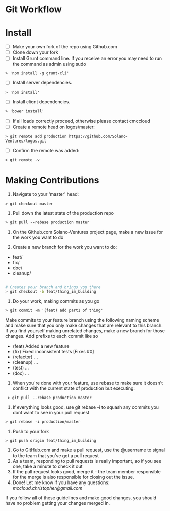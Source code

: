Git Workflow
=====================

# Install

- [ ] Make your own fork of the repo using Github.com
- [ ] Clone down your fork
- [ ] Install Grunt command line. If you receive an error you may need to run the command as admin using sudo
```
> 'npm install -g grunt-cli'
```
- [ ] Install server dependencies.
```
> 'npm install'
```
- [ ] Install client dependencies.
```
> 'bower install'
```
- [ ] If all loads correctly proceed, otherwise please contact cmccloud
- [ ] Create a remote head on logos/master:
```
> git remote add production https://github.com/Solano-Ventures/logos.git
```
- [ ] Confirm the remote was added:
```
> git remote -v
```

# Making Contributions

1. Navigate to your 'master' head:
 ```
 > git checkout master
 ```
 
1. Pull down the latest state of the production repo
 ``` 
 > git pull --rebase production master
 ```
 
1. On the Github.com Solano-Ventures project page, make a new issue for the work you want to do

1. Create a new branch for the work you want to do:
  - feat/
  - fix/
  - doc/
  - cleanup/

  ```bash
  
  # Creates your branch and brings you there
  > git checkout -b feat/thing_im_building
  ```
  
1. Do your work, making commits as you go
 ```
 > git commit -m '(feat) add part1 of thing'
 ```
 Make commits to your feature branch using the following naming scheme and make sure that you only make changes that are relevant to this branch. If you find yourself making unrelated changes, make a new branch for those changes. Add prefixs to each commit like so
  - (feat) Added a new feature
  - (fix) Fixed inconsistent tests [Fixes #0]
  - (refactor) ...
  - (cleanup) ...
  - (test) ...
  - (doc) ...

1. When you're done with your feature, use rebase to make sure it doesn't conflict with the current state of production but executing:
 ```
  > git pull --rebase production master
 ```

1. If everything looks good, use git rebase -i to squash any commits you dont want to see in your pull request
 ```
 > git rebase -i production/master
 ```
 
1. Push to your fork
 ```
 > git push origin feat/thing_im_building
 ```
 
1. Go to GitHub.com and make a pull request, use the @username to signal to the team that you've got a pull request
1. As a team, responding to pull requests is really important, so if you see one, take a minute to check it out
1. If the pull request looks good, merge it - the team member responsible for the merge is also responsible for closing out the issue.
1. Done! Let me know if you have any questions: _mccloud.christopher@gmail.com_

If you follow all of these guidelines and make good changes, you should have no problem getting your changes merged in.